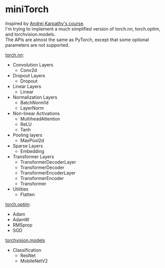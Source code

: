 # miniTorch

Inspired by [Andrej Karpathy's course](https://karpathy.ai/zero-to-hero.html).  
I'm trying to implement a much simplified version of torch.nn, torch.optim, and torchvision.models.  
The APIs are almost the same as PyTorch, except that some optional parameters are not supported.

[torch.nn](https://pytorch.org/docs/stable/nn.html): 
- Convolution Layers
    * Conv2d
- Dropout Layers
    * Dropout
- Linear Layers
    * Linear
- Normalization Layers
    * BatchNorm1d
    * LayerNorm
- Non-linear Activations
    * MultiheadAttention
    * ReLU
    * Tanh
- Pooling layers
    * MaxPool2d
- Sparse Layers
    * Embedding
- Transformer Layers
    * TransformerDecoderLayer
    * TransformerDecoder
    * TransformerEncoderLayer
    * TransformerEncoder
    * Transformer
- Utilities
    * Flatten

[torch.optim](https://pytorch.org/docs/stable/optim.html):
- Adam
- AdamW
- RMSprop
- SGD

[torchvision.models](https://pytorch.org/vision/stable/models.html)
- Classification
    * ResNet
    * MobileNetV2
